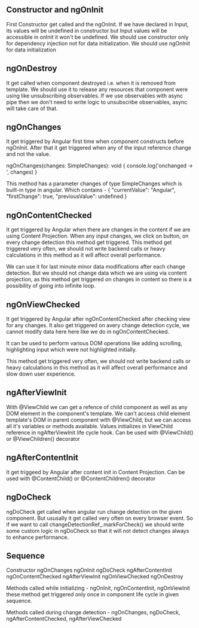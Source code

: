 ## Constructor and ngOnInit

First Constructor get called and the ngOnInit.
If we have declared in Input, its values will be undefined in constructor but Input values will be accessible in onInit it won't be undefined.
We should use constructor only for dependency injection not for data initialization. We should use ngOnInit for data initialization

## ngOnDestroy

It get called when component destroyed i.e. when it is removed from template. We should use it to release any resources that component were using like unsubscribing observables. If we use observables with async pipe then we don't need to write logic to unsubscribe observables, async will take care of that.

## ngOnChanges

It get triggered by Angular first time when component constructs before ngOnInit. After that it get triggered when any of the input reference change and not the value.

ngOnChanges(changes: SimpleChanges): void {
    console.log('onchanged -> ', changes)
}

This method has a parameter changes of type SimpleChanges which is built-in type in angular. Which contains -
{
    "currentValue": "Angular",
    "firstChange": true,
	"previousValue": undefined
}

## ngOnContentChecked

It get triggered by Angular when there are changes in the content if we are using Content Projection. When any input changes, we click on button, on every change detection this method get triggered. This method get triggered very often, we should not write backend calls or heavy calculations in this method as it will affect overall performance.

We can use it for last minute minor data modifications after each change detection. But we should not change data which we are using via content projection, as this method get triggered on changes in content so there is a possibility of going into infinite loop.

## ngOnViewChecked

It get triggered by Angular after ngOnContentChecked after checking view for any changes. It also get triggered on avery change detection cycle, we cannot modify data here here like we do in ngOnContentChecked. 

It can be used to perform various DOM operations like adding scrolling, highlighting input which were not highlighted initially.

This method get triggered very often, we should not write backend calls or heavy calculations in this method as it will affect overall performance and slow down user experience.

## ngAfterViewInit

With @ViewChild we can get a refence of child component as well as any DOM element in the component's template. We can't access child element template's DOM in parent component with @ViewChild, but we can access all it's variables or methods available.
Values initializes in ViewChild reference in ngAfterViewInit life cycle hook.
Can be used with @ViewChild() or @ViewChildren() decorator

## ngAfterContentInit

It get triggeed by Angular after content init in Content Projection.
Can be used with @ContentChild() or @ContentChildren() decorator

## ngDoCheck

ngDoCheck get called when angular run change detection on the given component. But ususally it get called very often on every browser event. So if we want to call changeDetectionRef_.markForCheck() we should write some custom logic in ngDoCheck so that it will not detect changes always to enhance performance.

## Sequence

Constructor
ngOnChanges
ngOnInit
ngDoCheck
ngAfterContentInit
ngOnContentChecked
ngAfterViewInit
ngOnViewChecked
ngOnDestroy

Methods called while initializing -
ngOnInit, ngOnContentInit, ngOnViewInit these method get triggered only once in component life cycle in given sequence.

Methods called during change detection -
ngOnChanges, ngDoCheck, ngAfterContentChecked, ngAfterViewChecked